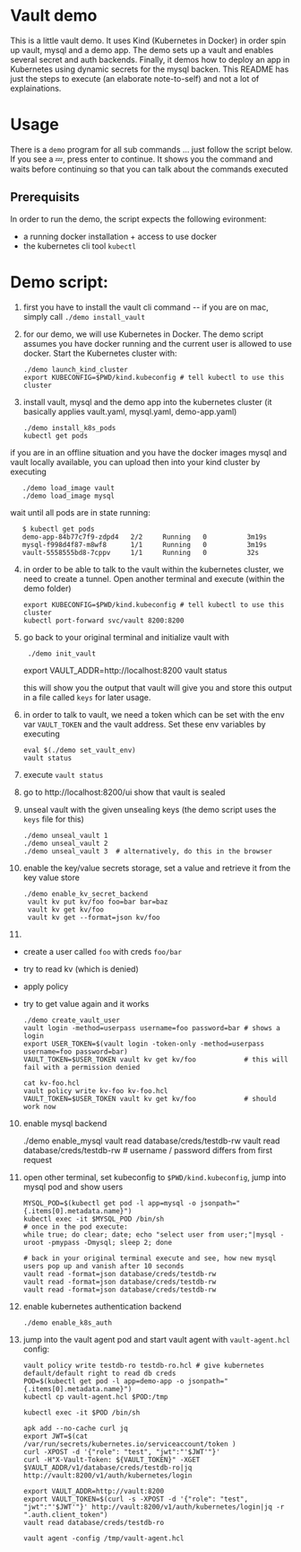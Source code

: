 # Vault demo

This is a little vault demo. It uses Kind (Kubernetes in Docker) in order spin up vault, mysql and a demo app.
The demo sets up a vault and enables several secret and auth backends. Finally, it demos how to deploy an app in Kubernetes using dynamic secrets for the mysql backen.
This README has just the steps to execute (an elaborate note-to-self) and not a lot of explainations.

# Usage

There is a `demo` program for all sub commands ... just follow the script below. If you see a 💤, press enter to continue. It shows you the command and waits before continuing so that you can talk about the commands executed

## Prerequisits

In order to run the demo, the script expects the following evironment:

- a running docker installation + access to use docker
- the kubernetes cli tool `kubectl`

# Demo script:

1. first you have to install the vault cli command -- if you are on mac, simply call `./demo install_vault`

2. for our demo, we will use Kubernetes in Docker. The demo script assumes you have docker running and the current user is allowed to use docker. Start the Kubernetes cluster with: 

       ./demo launch_kind_cluster
       export KUBECONFIG=$PWD/kind.kubeconfig # tell kubectl to use this cluster

3. install vault, mysql and the demo app into the kubernetes cluster (it basically applies vault.yaml, mysql.yaml, demo-app.yaml)

       ./demo install_k8s_pods
       kubectl get pods

  if you are in an offline situation and you have the docker images mysql and vault locally available, you can upload then into your kind cluster by executing

       ./demo load_image vault
       ./demo load_image mysql

   wait until all pods are in state running:

       $ kubectl get pods
       demo-app-84b77c7f9-zdpd4   2/2     Running   0          3m19s
       mysql-f998d4f87-m8wf8      1/1     Running   0          3m19s
       vault-5558555bd8-7cppv     1/1     Running   0          32s

4. in order to be able to talk to the vault within the kubernetes cluster, we need to create a tunnel. Open another terminal and execute (within the demo folder)

       export KUBECONFIG=$PWD/kind.kubeconfig # tell kubectl to use this cluster
       kubectl port-forward svc/vault 8200:8200

5. go back to your original terminal and initialize vault with

        ./demo init_vault
     export VAULT_ADDR=http://localhost:8200
        vault status
   
   this will show you the output that vault will give you and store this output in a file called `keys` for later usage.
   
7. in order to talk to vault, we need a token which can be set with the env var `VAULT_TOKEN` and the vault address. Set these env variables by executing

       eval $(./demo set_vault_env)
       vault status

5. execute `vault status`

5. go to http://localhost:8200/ui show that vault is sealed


6. unseal vault with the given unsealing keys (the demo script uses the `keys` file for this)

       ./demo unseal_vault 1
       ./demo unseal_vault 2
       ./demo unseal_vault 3  # alternatively, do this in the browser


8. enable the key/value secrets storage, set a value and retrieve it from the key value store

       ./demo enable_kv_secret_backend
        vault kv put kv/foo foo=bar bar=baz
        vault kv get kv/foo
        vault kv get --format=json kv/foo

9. 

  - create a user called `foo` with creds `foo/bar`
  - try to read kv (which is denied)
  - apply policy
  - try to get value again and it works

        ./demo create_vault_user
        vault login -method=userpass username=foo password=bar # shows a login
        export USER_TOKEN=$(vault login -token-only -method=userpass username=foo password=bar)
        VAULT_TOKEN=$USER_TOKEN vault kv get kv/foo            # this will fail with a permission denied
           
        cat kv-foo.hcl
        vault policy write kv-foo kv-foo.hcl
        VAULT_TOKEN=$USER_TOKEN vault kv get kv/foo            # should work now

10. enable mysql backend

       ./demo enable_mysql
       vault read database/creds/testdb-rw
       vault read database/creds/testdb-rw # username / password differs from first request

11. open other terminal, set kubeconfig to `$PWD/kind.kubeconfig`, jump into mysql pod and show users

        MYSQL_POD=$(kubectl get pod -l app=mysql -o jsonpath="{.items[0].metadata.name}")
        kubectl exec -it $MYSQL_POD /bin/sh
        # once in the pod execute:
        while true; do clear; date; echo "select user from user;"|mysql -uroot -pmypass -Dmysql; sleep 2; done
        
        # back in your original terminal execute and see, how new mysql users pop up and vanish after 10 seconds
        vault read -format=json database/creds/testdb-rw
        vault read -format=json database/creds/testdb-rw
        vault read -format=json database/creds/testdb-rw

12. enable kubernetes authentication backend

        ./demo enable_k8s_auth

13. jump into the vault agent pod and start vault agent with `vault-agent.hcl` config:

        vault policy write testdb-ro testdb-ro.hcl # give kubernetes default/default right to read db creds
        POD=$(kubectl get pod -l app=demo-app -o jsonpath="{.items[0].metadata.name}")
        kubectl cp vault-agent.hcl $POD:/tmp
        
        kubectl exec -it $POD /bin/sh
        
        apk add --no-cache curl jq
        export JWT=$(cat /var/run/secrets/kubernetes.io/serviceaccount/token )
        curl -XPOST -d '{"role": "test", "jwt":"'$JWT'"}' 
        curl -H"X-Vault-Token: ${VAULT_TOKEN}" -XGET $VAULT_ADDR/v1/database/creds/testdb-ro|jq
        http://vault:8200/v1/auth/kubernetes/login
        
        export VAULT_ADDR=http://vault:8200
        export VAULT_TOKEN=$(curl -s -XPOST -d '{"role": "test", "jwt":"'$JWT'"}' http://vault:8200/v1/auth/kubernetes/login|jq -r ".auth.client_token")
        vault read database/creds/testdb-ro
        
        vault agent -config /tmp/vault-agent.hcl

